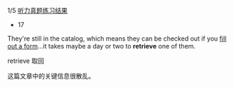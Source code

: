 1/5 [听力真题练习结果](https://toefl.kmf.com/listening/result/166053392356681385)

* 17

They're still in the catalog, which means they can be checked out if you <u>fill out a form</u>...it takes maybe a day or two to **retrieve** one of them.

retrieve                            取回

 

这篇文章中的关键信息很散乱。
